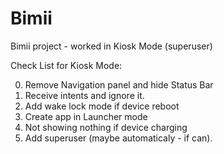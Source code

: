# Bimii
Bimii project - worked in Kiosk Mode (superuser)

Check List for Kiosk Mode:

0. Remove Navigation panel and hide Status Bar
0. Receive intents and ignore it.
0. Add wake lock mode if device reboot
0. Create app in Launcher mode
0. Not showing nothing if device charging
0. Add superuser (maybe automaticaly - if can).
